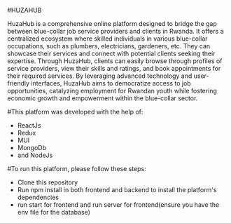 #HUZAHUB


HuzaHub is a comprehensive online platform designed to bridge the gap between blue-collar job service providers and clients in Rwanda. It offers a centralized ecosystem where skilled individuals in various blue-collar occupations, such as plumbers, electricians, gardeners, etc. They can showcase their services and connect with potential clients seeking their expertise. Through HuzaHub, clients can easily browse through profiles of service providers, view their skills and ratings, and book appointments for their required services. By leveraging advanced technology and user-friendly interfaces, HuzaHub aims to democratize access to job opportunities, catalyzing employment for Rwandan youth while fostering economic growth and empowerment within the blue-collar sector.


#This platform was developed with the help of:
- ReactJs
- Redux
- MUI
- MongoDb 
- and NodeJs

  
#To run this platform, please follow these steps:
- Clone this repository
- Run npm install in both frontend and backend to install the platform's dependencies
- run start for frontend and run server for frontend(ensure you have the env file for the database)
